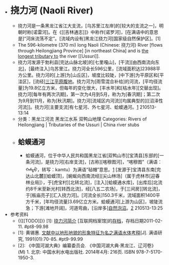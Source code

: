 - # 挠力河 (Naoli River)
    - 挠力河是一条黑龙江省江大支流，[乌苏里江左岸]的[较大的支流之一]，明朝时称[诺雷河]。在《[[吉林通志]]》中称作[诺罗河]，[在满语中的意思是]“河床流荡不定”。[流域内设有]黑龙江挠力河[国家级自然保护区]。[1]
    - The 596-kilometre (370 mi) long Naoli (Chinese: 挠力河) River [flows through Heilongjiang Province] [in northeast China] and is [the longest tributary to]([[tributary]]) the river [[Ussuri]].
    - 挠力河发源于勃利县[完达山脉北坡]的[七里嘎山]，[干流][由西南流向东北]，[最终注入]乌苏里江。挠力河全长596公里，[流域面积达]23988平方公里。挠力河的[上游]为[山丘区]，坡度比较陡，[中下游]为平原区和[平洼区]，[流经][三江平原腹地]([[三江平原]])。挠力河为[雨雪混合补给]的河流，[平均径流量]为19.8亿立方米，但每年的变化很大，[丰水年]和[枯水年][交替出现]。挠力河[每年有两次汛期]，第一次为4月到5月，称为为[春汛期]；第二次为9月到11月，称为[秋汛期]。挠力河[流域区内河流][均属典型的][[沼泽性河流]]。挠力河[主要支流]有七星河、外七星河、蛤蟆通河。[1](((q1ZhHbSvz)))
210513-13:14
    - 分类：黑龙江河流 黑龙江水系 双鸭山地理
Categories: Rivers of Heilongjiang | Tributaries of the Ussuri | China river stubs
    - ## 蛤蟆通河
        - 蛤蟆通河，位于中华人民共和国黑龙江省[双鸭山市][宝清县]东部的[一条河流]，是挠力河[右岸支流]，[古称][喀穆图河]，“喀穆图”（满语：ᡴᠠᠮᡨᡠ，转写：kamtu）为满语“毡帽”意思。[1](((jFKq_u0OG))) [发源于]宝清县东南[完达山北麓][蛤蟆顶]，[蜿蜒向西南流经][尖山林场]（属于虎林市[迎春林业局]），于[虎宝村][北转北流]，[注入][蛤蟆通水库]，[出库后]北流约8千米至新光村[转西北流]，经[八五二农场]，于[三间房][转北流]，于[板庙亮子][汇入挠力河]。[河流全长]150.3千米，流域面积1400平方千米，[年均径流量]3.69亿立方米。蛤蟆通河[上游为山区]，坡陡流急；下游[滩地开阔]，河道弯曲，[沿岸多][自然泡沼](((RdXlGp3Vx)))。[2](((HggRIQukB)))
210513-13:25
- 参考资料
    - {{[[TODO]]}} [1]: [挠力河简介](http://d.lotour.com/hljnaolihe/lvyoujianjie/) [互联网档案馆]的[存档](https://web.archive.org/web/20110211215047/http://d.lotour.com/hljnaolihe/lvyoujianjie)，存档日期2011-02-11. #pt8-99.98
    - [1]: 黄锡惠. [文献中以地形地貌的形象特征为名之满语水体考释](http://www.doc88.com/p-2714908924784.html)[J]. 满语研究, 1991(01):70-85. #pt9-99.99
    - [2]: 《中国河湖大典》编纂委员会. 《中国河湖大典·黑龙江、辽河卷》 (M) 1. 北京: 中国水利水电出版社. 2014年4月: 216页. ISBN 978-7-5170-1950-3.
